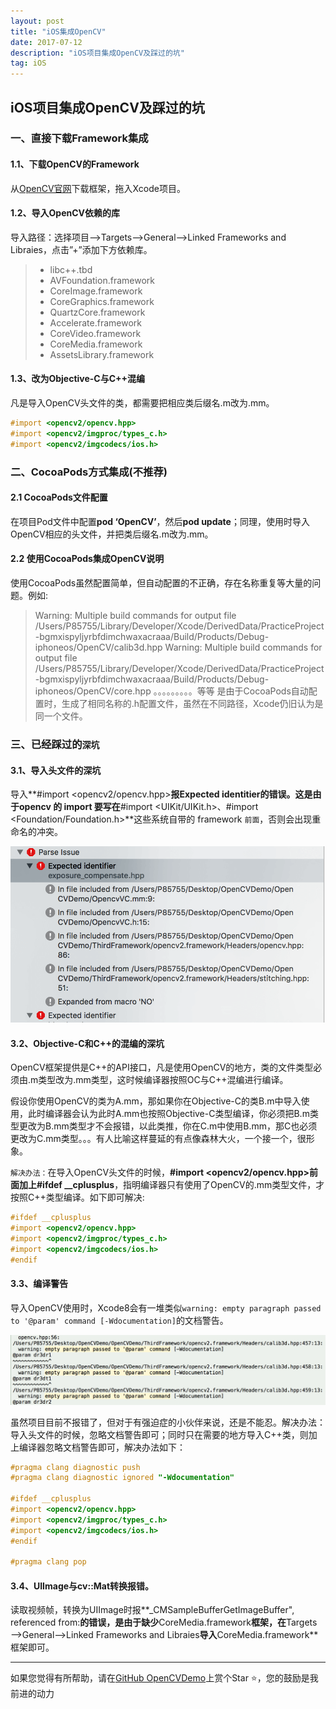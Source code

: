 ```yaml
---
layout: post
title: "iOS集成OpenCV"
date: 2017-07-12 
description: "iOS项目集成OpenCV及踩过的坑"
tag: iOS 
---   
```


## iOS项目集成OpenCV及踩过的坑

### 一、直接下载Framework集成

#### 1.1、下载OpenCV的Framework

从[OpenCV官网](http://opencv.org)下载框架，拖入Xcode项目。

#### 1.2、导入OpenCV依赖的库

导入路径：选择项目—>Targets—>General—>Linked Frameworks and Libraies，点击”+”添加下方依赖库。

> * libc++.tbd 
> * AVFoundation.framework 
> * CoreImage.framework 
> * CoreGraphics.framework 
> * QuartzCore.framework 
> * Accelerate.framework 
> * CoreVideo.framework 
> * CoreMedia.framework 
> * AssetsLibrary.framework

#### 1.3、改为Objective-C与C++混编

凡是导入OpenCV头文件的类，都需要把相应类后缀名.m改为.mm。

```Objective-C++
#import <opencv2/opencv.hpp>
#import <opencv2/imgproc/types_c.h>
#import <opencv2/imgcodecs/ios.h>
```

### 二、CocoaPods方式集成(不推荐)

#### 2.1 CocoaPods文件配置

在项目Pod文件中配置**pod ‘OpenCV’**，然后**pod update**；同理，使用时导入OpenCV相应的头文件，并把类后缀名.m改为.mm。

#### 2.2 使用CocoaPods集成OpenCV说明

使用CocoaPods虽然配置简单，但自动配置的不正确，存在名称重复等大量的问题。例如:

> Warning: Multiple build commands for output file /Users/P85755/Library/Developer/Xcode/DerivedData/PracticeProject-bgmxispyljyrbfdimchwaxacraaa/Build/Products/Debug-iphoneos/OpenCV/calib3d.hpp
Warning: Multiple build commands for output file /Users/P85755/Library/Developer/Xcode/DerivedData/PracticeProject-bgmxispyljyrbfdimchwaxacraaa/Build/Products/Debug-iphoneos/OpenCV/core.hpp
。。。。。。。。。等等
是由于CocoaPods自动配置时，生成了相同名称的.h配置文件，虽然在不同路径，Xcode仍旧认为是同一个文件。

### 三、已经踩过的`深坑`

#### 3.1、导入头文件的深坑

导入**#import <opencv2/opencv.hpp>**报Expected identitier的错误。这是由于opencv 的 import 要写在**#import <UIKit/UIKit.h>、#import <Foundation/Foundation.h>**这些系统自带的 framework `前面`，否则会出现重命名的冲突。

![导入头文件错误](https://raw.githubusercontent.com/muzipiao/GitHubImages/master/OpenCVImg/OpenCVSetError/OpenCVSetError1.png)

#### 3.2、Objective-C和C++的混编的深坑

OpenCV框架提供是C++的API接口，凡是使用OpenCV的地方，类的文件类型必须由.m类型改为.mm类型，这时候编译器按照OC与C++混编进行编译。

假设你使用OpenCV的类为A.mm，那如果你在Objective-C的类B.m中导入使用，此时编译器会认为此时A.mm也按照Objective-C类型编译，你必须把B.m类型更改为B.mm类型才不会报错，以此类推，你在C.m中使用B.mm，那C也必须更改为C.mm类型。。。有人比喻这样蔓延的有点像森林大火，一个接一个，很形象。

`解决办法：`在导入OpenCV头文件的时候，**#import <opencv2/opencv.hpp>**前面加上**#ifdef __cplusplus**，指明编译器只有使用了OpenCV的.mm类型文件，才按照C++类型编译。如下即可解决:

```Objective-C++
#ifdef __cplusplus
#import <opencv2/opencv.hpp>
#import <opencv2/imgproc/types_c.h>
#import <opencv2/imgcodecs/ios.h>
#endif
```

#### 3.3、编译警告

导入OpenCV使用时，Xcode8会有一堆类似`warning: empty paragraph passed to '@param' command [-Wdocumentation]`的文档警告。

![导入头文件错误](https://raw.githubusercontent.com/muzipiao/GitHubImages/master/OpenCVImg/OpenCVSetError/OpenCVSetError2.png)

虽然项目目前不报错了，但对于有强迫症的小伙伴来说，还是不能忍。解决办法：导入头文件的时候，忽略文档警告即可；同时只在需要的地方导入C++类，则加上编译器忽略文档警告即可，解决办法如下：

```Objective-C++
#pragma clang diagnostic push
#pragma clang diagnostic ignored "-Wdocumentation"

#ifdef __cplusplus
#import <opencv2/opencv.hpp>
#import <opencv2/imgproc/types_c.h>
#import <opencv2/imgcodecs/ios.h>
#endif

#pragma clang pop
```

#### 3.4、UIImage与cv::Mat转换报错。

读取视频帧，转换为UIImage时报**_CMSampleBufferGetImageBuffer", referenced from:**的错误，是由于缺少**CoreMedia.framework**框架，在**Targets—>General—>Linked Frameworks and Libraies**导入**CoreMedia.framework**框架即可。

-----------------------------------------

如果您觉得有所帮助，请在[GitHub OpenCVDemo](https://github.com/muzipiao/OpenCVDemo)上赏个Star ⭐️，您的鼓励是我前进的动力